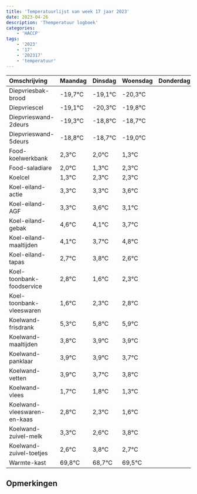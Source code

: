 ```yaml
---
title: 'Temperatuurlijst van week 17 jaar 2023'
date: 2023-04-26
description: 'Themperatuur logboek'
categories:
    - 'HACCP'
tags:
    - '2023'
    - '17'
    - '202317'
    - 'temperatuur'
---
```

|Omschrijving|Maandag|Dinsdag|Woensdag|Donderdag|Vrijdag|Zaterdag|Zondag|
|:---|:---|:---|:---|:---|:---|:---|:---|
|Diepvriesbak-brood|-19,7°C|-19,1°C|-20,3°C| | | | |
|Diepvriescel|-19,1°C|-20,3°C|-19,8°C| | | | |
|Diepvrieswand-2deurs|-19,3°C|-18,8°C|-18,7°C| | | | |
|Diepvrieswand-5deurs|-18,8°C|-18,7°C|-19,0°C| | | | |
|Food-koelwerkbank|2,3°C|2,0°C|1,3°C| | | | |
|Food-saladiare|2,0°C|1,3°C|2,3°C| | | | |
|Koelcel|1,3°C|2,3°C|2,3°C| | | | |
|Koel-eiland-actie|3,3°C|3,3°C|3,6°C| | | | |
|Koel-eiland-AGF|3,3°C|3,6°C|3,1°C| | | | |
|Koel-eiland-gebak|4,6°C|4,1°C|3,7°C| | | | |
|Koel-eiland-maaltijden|4,1°C|3,7°C|4,8°C| | | | |
|Koel-eiland-tapas|2,7°C|3,8°C|2,6°C| | | | |
|Koel-toonbank-foodservice|2,8°C|1,6°C|2,3°C| | | | |
|Koel-toonbank-vleeswaren|1,6°C|2,3°C|2,8°C| | | | |
|Koelwand-frisdrank|5,3°C|5,8°C|5,9°C| | | | |
|Koelwand-maaltijden|3,8°C|3,9°C|3,9°C| | | | |
|Koelwand-panklaar|3,9°C|3,9°C|3,7°C| | | | |
|Koelwand-vetten|3,9°C|3,7°C|3,8°C| | | | |
|Koelwand-vlees|1,7°C|1,8°C|1,3°C| | | | |
|Koelwand-vleeswaren-en-kaas|2,8°C|2,3°C|1,6°C| | | | |
|Koelwand-zuivel-melk|3,3°C|2,6°C|3,8°C| | | | |
|Koelwand-zuivel-toetjes|2,6°C|3,8°C|2,7°C| | | | |
|Warmte-kast|69,8°C|68,7°C|69,5°C| | | | |

## Opmerkingen


